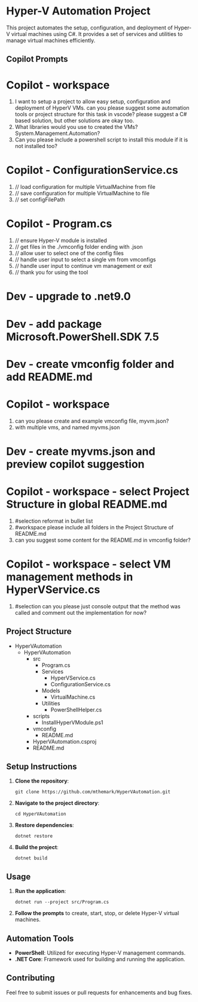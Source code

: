 # Hyper-V Automation Project

This project automates the setup, configuration, and deployment of Hyper-V virtual machines using C#. It provides a set of services and utilities to manage virtual machines efficiently.

## Copilot Prompts

# Copilot - workspace

1. I want to setup a project to allow easy setup, configuration and deployment of HyperV VMs. can you please suggest some automation tools or project structure for this task in vscode? please suggest a C# based solution, but other solutions are okay too.
2. What libraries would you use to created the VMs? System.Management.Automation?
3. Can you please include a powershell script to install this module if it is not installed too?

# Copilot - ConfigurationService.cs
1. // load configuration for multiple VirtualMachine from file
2. // save configuration for multiple VirtualMachine to file
3. // set configFilePath

# Copilot - Program.cs
1. // ensure Hyper-V module is installed
2. // get files in the ./vmconfig folder ending with .json
3. // allow user to select one of the config files
4. // handle user input to select a single vm from vmconfigs
5. // handle user input to continue vm management or exit
6. // thank you for using the tool

# Dev - upgrade to .net9.0
# Dev - add package Microsoft.PowerShell.SDK 7.5
# Dev - create vmconfig folder and add README.md

# Copilot - workspace
1. can you please create and example vmconfig file, myvm.json?
2. with multiple vms, and named myvms.json

# Dev - create myvms.json and preview copilot suggestion

# Copilot - workspace - select Project Structure in global README.md
1. #selection reformat in bullet list
2. #workspace please include all folders in the Project Structure of README.md
3. can you suggest some content for the README.md in vmconfig folder?


# Copilot - workspace - select VM management methods in HyperVService.cs
1. #selection can you please just console output that the method was called and comment out the implementation for now?

##

## Project Structure

- HyperVAutomation
  - HyperVAutomation
    - src
      - Program.cs
      - Services
        - HyperVService.cs
        - ConfigurationService.cs
      - Models
        - VirtualMachine.cs
      - Utilities
        - PowerShellHelper.cs
    - scripts
      - InstallHyperVModule.ps1
    - vmconfig
      - README.md
    - HyperVAutomation.csproj
    - README.md

## Setup Instructions

1. **Clone the repository**:
   ```
   git clone https://github.com/mthemark/HyperVAutomation.git
   
   ```

2. **Navigate to the project directory**:
   ```
   cd HyperVAutomation
   ```

3. **Restore dependencies**:
   ```
   dotnet restore
   ```

4. **Build the project**:
   ```
   dotnet build
   ```

## Usage

1. **Run the application**:
   ```
   dotnet run --project src/Program.cs
   ```

2. **Follow the prompts** to create, start, stop, or delete Hyper-V virtual machines.

## Automation Tools

- **PowerShell**: Utilized for executing Hyper-V management commands.
- **.NET Core**: Framework used for building and running the application.

## Contributing

Feel free to submit issues or pull requests for enhancements and bug fixes.